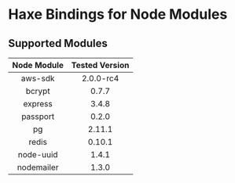 Haxe Bindings for Node Modules
=====

Supported Modules
----

|Node Module | Tested Version |
|:----------:|:--------------:|
| aws-sdk    | 2.0.0-rc4      |
| bcrypt     | 0.7.7          |
| express    | 3.4.8          |
| passport   | 0.2.0          |
| pg         | 2.11.1         |
| redis      | 0.10.1         |
| node-uuid  | 1.4.1          |
| nodemailer | 1.3.0          |
